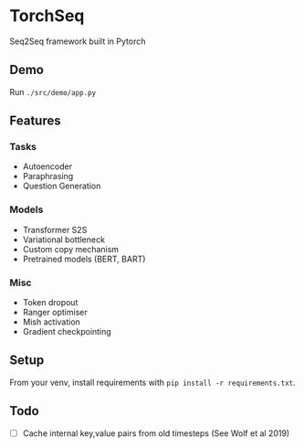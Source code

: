 # TorchSeq

Seq2Seq framework built in Pytorch

## Demo

Run `./src/demo/app.py`

## Features

### Tasks

 - Autoencoder
 - Paraphrasing
 - Question Generation

### Models

 - Transformer S2S
 - Variational bottleneck
 - Custom copy mechanism
 - Pretrained models (BERT, BART)

### Misc

 - Token dropout
 - Ranger optimiser
 - Mish activation
 - Gradient checkpointing



## Setup

From your venv, install requirements with `pip install -r requirements.txt`.

## Todo

  - [ ] Cache internal key,value pairs from old timesteps (See Wolf et al 2019)

